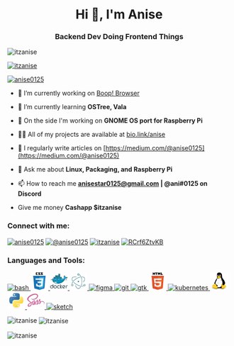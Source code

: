 <h1 align="center">Hi 👋, I'm Anise</h1>
<h3 align="center">Backend Dev Doing Frontend Things</h3>

<p align="left"> <img src="https://komarev.com/ghpvc/?username=itzanise&label=Profile%20views&color=0e75b6&style=flat" alt="itzanise" /> </p>

<p align="left"> <a href="https://github.com/ryo-ma/github-profile-trophy"><img src="https://github-profile-trophy.vercel.app/?username=itzanise" alt="itzanise" /></a> </p>

<p align="left"> <a href="https://twitter.com/anise0125" target="blank"><img src="https://img.shields.io/twitter/follow/anise0125?logo=twitter&style=for-the-badge" alt="anise0125" /></a> </p>

- 🔭 I’m currently working on [Boop! Browser](https://booplabs.github.io/)

- 🌱 I’m currently learning **OSTree, Vala**

- 👯 On the side I'm working on **GNOME OS port for Raspberry Pi**

- 👨‍💻 All of my projects are available at [bio.link/anise](bio.link/anise)

- 📝 I regularly write articles on [https://medium.com/@anise0125](https://medium.com/@anise0125)

- 💬 Ask me about **Linux, Packaging, and Raspberry Pi**

- 📫 How to reach me **anisestar0125@gmail.com | @ani#0125 on Discord**

- Give me money **Cashapp $itzanise**

<h3 align="left">Connect with me:</h3>
<p align="left">
<a href="https://twitter.com/anise0125" target="blank"><img align="center" src="https://raw.githubusercontent.com/rahuldkjain/github-profile-readme-generator/master/src/images/icons/Social/twitter.svg" alt="anise0125" height="30" width="40" /></a>
<a href="https://medium.com/@anise0125" target="blank"><img align="center" src="https://raw.githubusercontent.com/rahuldkjain/github-profile-readme-generator/master/src/images/icons/Social/medium.svg" alt="@anise0125" height="30" width="40" /></a>
<a href="https://www.youtube.com/c/itzanise" target="blank"><img align="center" src="https://raw.githubusercontent.com/rahuldkjain/github-profile-readme-generator/master/src/images/icons/Social/youtube.svg" alt="itzanise" height="30" width="40" /></a>
<a href="https://discord.gg/RCrf6ZtvKB" target="blank"><img align="center" src="https://raw.githubusercontent.com/rahuldkjain/github-profile-readme-generator/master/src/images/icons/Social/discord.svg" alt="RCrf6ZtvKB" height="30" width="40" /></a>
</p>

<h3 align="left">Languages and Tools:</h3>
<p align="left"> <a href="https://www.gnu.org/software/bash/" target="_blank"> <img src="https://www.vectorlogo.zone/logos/gnu_bash/gnu_bash-icon.svg" alt="bash" width="40" height="40"/> </a> <a href="https://www.w3schools.com/css/" target="_blank"> <img src="https://raw.githubusercontent.com/devicons/devicon/master/icons/css3/css3-original-wordmark.svg" alt="css3" width="40" height="40"/> </a> <a href="https://www.docker.com/" target="_blank"> <img src="https://raw.githubusercontent.com/devicons/devicon/master/icons/docker/docker-original-wordmark.svg" alt="docker" width="40" height="40"/> </a> <a href="https://www.electronjs.org" target="_blank"> <img src="https://raw.githubusercontent.com/devicons/devicon/master/icons/electron/electron-original.svg" alt="electron" width="40" height="40"/> </a> <a href="https://www.figma.com/" target="_blank"> <img src="https://www.vectorlogo.zone/logos/figma/figma-icon.svg" alt="figma" width="40" height="40"/> </a> <a href="https://git-scm.com/" target="_blank"> <img src="https://www.vectorlogo.zone/logos/git-scm/git-scm-icon.svg" alt="git" width="40" height="40"/> </a> <a href="https://www.gtk.org/" target="_blank"> <img src="https://upload.wikimedia.org/wikipedia/commons/7/71/GTK_logo.svg" alt="gtk" width="40" height="40"/> </a> <a href="https://www.w3.org/html/" target="_blank"> <img src="https://raw.githubusercontent.com/devicons/devicon/master/icons/html5/html5-original-wordmark.svg" alt="html5" width="40" height="40"/> </a> <a href="https://kubernetes.io" target="_blank"> <img src="https://www.vectorlogo.zone/logos/kubernetes/kubernetes-icon.svg" alt="kubernetes" width="40" height="40"/> </a> <a href="https://www.linux.org/" target="_blank"> <img src="https://raw.githubusercontent.com/devicons/devicon/master/icons/linux/linux-original.svg" alt="linux" width="40" height="40"/> </a> <a href="https://www.python.org" target="_blank"> <img src="https://raw.githubusercontent.com/devicons/devicon/master/icons/python/python-original.svg" alt="python" width="40" height="40"/> </a> <a href="https://sass-lang.com" target="_blank"> <img src="https://raw.githubusercontent.com/devicons/devicon/master/icons/sass/sass-original.svg" alt="sass" width="40" height="40"/> </a> <a href="https://www.sketch.com/" target="_blank"> <img src="https://www.vectorlogo.zone/logos/sketchapp/sketchapp-icon.svg" alt="sketch" width="40" height="40"/> </a> </p>

<p><img align="left" src="https://github-readme-stats.vercel.app/api/top-langs?username=itzanise&show_icons=true&locale=en&layout=compact" alt="itzanise" /></p>

<p>&nbsp;<img align="center" src="https://github-readme-stats.vercel.app/api?username=itzanise&show_icons=true&locale=en" alt="itzanise" /></p>

<p><img align="center" src="https://github-readme-streak-stats.herokuapp.com/?user=itzanise&" alt="itzanise" /></p>

